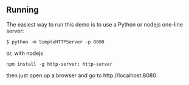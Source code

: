 ## Running
The easiest way to run this demo is to use a Python or nodejs one-line server:

    $ python -m SimpleHTTPServer -p 8080

or, with nodejs

    npm install -g http-server; http-server

then just open up a browser and go to http://localhost:8080

